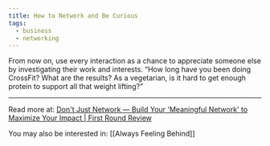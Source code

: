 ```yaml
---
title: How to Network and Be Curious
tags:
  - business
  - networking
---
```

From now on, use every interaction as a chance to appreciate someone else by investigating their work and interests. “How long have you been doing CrossFit? What are the results? As a vegetarian, is it hard to get enough protein to support all that weight lifting?”

----

Read more at: [Don't Just Network — Build Your 'Meaningful Network' to Maximize Your Impact | First Round Review](https://review.firstround.com/dont-just-network-build-your-meaningful-network-to-maximize-your-impact)

You may also be interested in: [[Always Feeling Behind]]